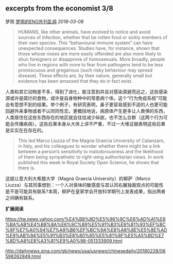 ## excerpts from the economist 3/8

梦雨 [梦雨的ENG外刊乱炖](javascript:void(0);) *2018-03-08*

> HUMANS, like other animals, have evolved to notice and avoid sources of infection, whether that be rotten food or sickly members of their own species. This “behavioural immune system” can have unexpected consequences. Studies have, for instance, shown that those whose noses are more easily offended are also more likely to shun foreigners or disapprove of homosexuals. More broadly, people who live in regions with more to fear from pathogens tend to be less promiscuous and gregarious (such risky behaviour may spread disease). These effects are, by their nature, generally small but evidence has been amassed that they do in fact exist.

人类和其它动物差不多，得到了进化，能注意到并且对感染源避而远之，这些感染源或许是腐烂的食物，或许是自身物种中的常患病个体。这个“行为免疫系统”可能会有意想不到的结果。举个例子，有研究表明，鼻子更容易感到不适的人也更可能回避外来事物或者不认同同性恋。更概括地说，病原体产生更多让人畏惧的东西，人类居住在这些东西存在的地区就会往往减少纵欲，也不怎么合群（这两个行为可能会传播疾病）。这些后果本身从大体上讲不严重，不过一大堆证据表明这些后果是实实在在存在的。

> This led Marco Liuzza of the Magna Graecia University of Catanzaro, in Italy, and his colleagues to wonder whether there might be a link between a person’s sensitivity to malodorousness and the likelihood of them being sympathetic to right-wing authoritarian views. In work published this week in Royal Society Open Science, he shows that there is.

这就让意大利大希腊大学（Magna Graecia University）的柳萨（Marco Liuzza）与其同事想到：一个人对臭味的敏感度与其认同右翼独裁观点的可能性是不是可能具有联系?本周，柳萨在皇家学会开放科学期刊上发表成果，指出两者之间确有联系。



**扩展阅读**

 

https://tw.news.yahoo.com/%E4%B8%8D%E5%96%9C%E6%AD%A1%E8%BA%AB%E4%B8%8A%E6%9C%89%E5%91%B3%E9%81%93%EF%BC%9F%E7%A0%94%E7%A9%B6%EF%BC%9A%E8%A8%8E%E5%8E%AD%E9%AB%94%E5%91%B3%E8%80%85%E5%81%8F%E5%A5%BD%E7%8D%A8%E8%A3%81%E9%A0%98-051333909.html

 

http://dailynews.sina.com/gb/news/usa/usnews/chinesedaily/20180228/06598262849.html









